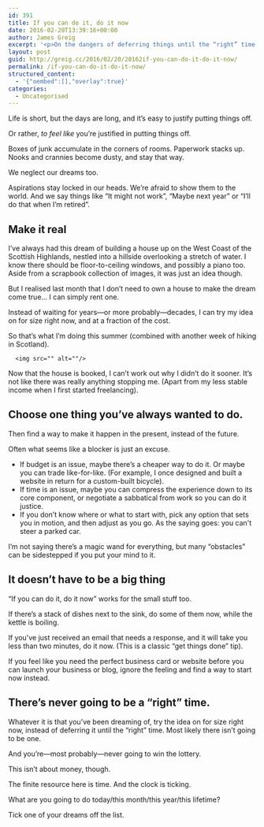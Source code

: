 ```yaml
---
id: 391
title: If you can do it, do it now
date: 2016-02-20T13:39:16+00:00
author: James Greig
excerpt: '<p>On the dangers of deferring things until the “right” time.</p>'
layout: post
guid: http://greig.cc/2016/02/20/20162if-you-can-do-it-do-it-now/
permalink: /if-you-can-do-it-do-it-now/
structured_content:
  - '{"oembed":[],"overlay":true}'
categories:
  - Uncategorised
---
```

<p>Life is short, but the days are long, and it’s easy to justify putting things off. </p>

<p>Or rather, <em>to feel like</em> you’re justified in putting things off.</p>

<p>Boxes of junk accumulate in the corners of rooms. Paperwork stacks up. Nooks and crannies become dusty, and stay that way.</p>

<p>We neglect our dreams too.</p>

<p>Aspirations stay locked in our heads. We’re afraid to show them to the world. And we say things like “It might not work”, “Maybe next year” or “I’ll do that when I’m retired”.</p>

<h2 id="makeitreal">Make it real</h2>

<p>I’ve always had this dream of building a house up on the West Coast of the Scottish Highlands, nestled into a hillside overlooking a stretch of water. I know there should be floor-to-ceiling windows, and possibly a piano too. Aside from a scrapbook collection of images, it was just an idea though.</p>

<p>But I realised last month that I don’t need to own a house to make the dream come true… I can simply rent one.</p>

<p>Instead of waiting for years—or more probably—decades, I can try my idea on for size right now, and at a fraction of the cost.</p>

<p>So that’s what I’m doing this summer (combined with another week of hiking in Scotland).</p>
  
      <img src="" alt=""/>
  

<p>Now that the house is booked, I can’t work out why I didn’t do it sooner. It’s not like there was really anything stopping me. (Apart from my less stable income when I first started freelancing).</p>
<h2 id="choose-one-thing-you-ve-always-wanted-to-do-">Choose one thing you’ve always wanted to do.</h2>
<p>Then find a way to make it happen in the present, instead of the future.</p>
<p>Often what seems like a blocker is just an excuse. </p>
<ul>
<li>If budget is an issue, maybe there’s a cheaper way to do it. Or maybe you can trade like-for-like. (For example, I once designed and built a website in return for a custom-built bicycle).</li>
<li>If time is an issue, maybe you can compress the experience down to its core component, or negotiate a sabbatical from work so you can do it justice.</li>
<li>If you don’t know where or what to start with, pick any option that sets you in motion, and then adjust as you go. As the saying goes: you can't steer a parked car.  </li>
</ul>
<p>I’m not saying there’s a magic wand for everything, but many “obstacles” can be sidestepped if you put your mind to it.</p>
<h2 id="it-doesn-t-have-to-be-a-big-thing">It doesn’t have to be a big thing</h2>
<p>“If you can do it, do it now” works for the small stuff too.</p>
<p>If there’s a stack of dishes next to the sink, do some of them now, while the kettle is boiling.</p>
<p>If you’ve just received an email that needs a response, and it will take you less than two minutes, do it now. (This is a classic “get things done” tip).</p>
<p>If you feel like you need the perfect business card or website before you can launch your business or blog, ignore the feeling and find a way to start now instead.</p>
<h2 id="there-s-never-going-to-be-a-right-time-">There’s never going to be a “right” time.</h2>
<p>Whatever it is that you’ve been dreaming of, try the idea on for size right now, instead of deferring it until the “right” time. Most likely there isn’t going to be one.</p>
<p>And you’re—most probably—never going to win the lottery.</p>
<p>This isn’t about money, though.</p>
<p>The finite resource here is time. And the clock is ticking.</p>
<p>What are you going to do today/this month/this year/this lifetime?</p>
<p>Tick one of your dreams off the list.</p>
